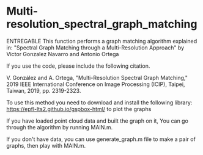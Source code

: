 # Multi-resolution_spectral_graph_matching
ENTREGABLE
This function performs a graph matching algorithm explained in:
"Spectral Graph Matching through a Multi-Resolution Approach" by
Victor Gonzalez Navarro and Antonio Ortega

If you use the code, please include the following citation.

V. González and A. Ortega, "Multi-Resolution Spectral Graph Matching," 2019 IEEE International Conference on Image Processing (ICIP), Taipei, Taiwan, 2019, pp. 2319-2323.

To use this method you need to download and install the following library:
https://epfl-lts2.github.io/gspbox-html/ to plot the graphs

If you have loaded point cloud data and built the graph on it, You can go through the algorithm by running MAIN.m.

If you don't have data, you can use generate_graph.m file to make a pair of graphs, then play with MAIN.m.
